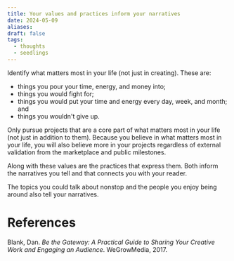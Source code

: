 ```yaml
---
title: Your values and practices inform your narratives
date: 2024-05-09
aliases: 
draft: false
tags:
  - thoughts
  - seedlings
---
```

Identify what matters most in your life (not just in creating). These are:
- things you pour your time, energy, and money into;
- things you would fight for;
- things you would put your time and energy every day, week, and month; and
- things you wouldn't give up.

Only pursue projects that are a core part of what matters most in your life (not just in addition to them). Because you believe in what matters most in your life, you will also believe more in your projects regardless of external validation from the marketplace and public milestones.

Along with these values are the practices that express them. Both inform the narratives you tell and that connects you with your reader.

The topics you could talk about nonstop and the people you enjoy being around also tell your narratives.

# References

Blank, Dan. _Be the Gateway: A Practical Guide to Sharing Your Creative Work and Engaging an Audience_. WeGrowMedia, 2017.